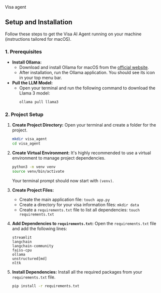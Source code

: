Visa agent

## Setup and Installation

Follow these steps to get the Visa AI Agent running on your machine (instructions tailored for macOS).

### 1. Prerequisites

- **Install Ollama:**
  - Download and install Ollama for macOS from the [official website](https://ollama.com/).
  - After installation, run the Ollama application. You should see its icon in your top menu bar.
- **Pull the LLM Model:**
  - Open your terminal and run the following command to download the Llama 3 model:
    ```bash
    ollama pull llama3
    ```

### 2. Project Setup

1.  **Create Project Directory:**
    Open your terminal and create a folder for the project.

    ```bash
    mkdir visa_agent
    cd visa_agent
    ```

2.  **Create Virtual Environment:**
    It's highly recommended to use a virtual environment to manage project dependencies.

    ```bash
    python3 -m venv venv
    source venv/bin/activate
    ```
    Your terminal prompt should now start with `(venv)`.

3.  **Create Project Files:**
    - Create the main application file: `touch app.py`
    - Create a directory for your visa information files: `mkdir data`
    - Create a `requirements.txt` file to list all dependencies: `touch requirements.txt`

4.  **Add Dependencies to `requirements.txt`:**
    Open the `requirements.txt` file and add the following lines:
    ```
    streamlit
    langchain
    langchain-community
    faiss-cpu
    ollama
    unstructured[md]
    nltk
    ```

5.  **Install Dependencies:**
    Install all the required packages from your `requirements.txt` file.

    ```bash
    pip install -r requirements.txt
